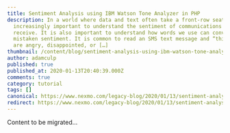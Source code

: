 ```yaml
---
title: Sentiment Analysis using IBM Watson Tone Analyzer in PHP
description: In a world where data and text often take a front-row seat, it is
  increasingly important to understand the sentiment of communications we
  receive. It is also important to understand how words we use can convey a
  mistaken sentiment. It is common to read an SMS text message and “think” they
  are angry, disappointed, or […]
thumbnail: /content/blog/sentiment-analysis-using-ibm-watson-tone-analyzer-in-php-dr/Blog_Sentiment-Analysis_Watson_1200x600.png
author: adamculp
published: true
published_at: 2020-01-13T20:40:39.000Z
comments: true
category: tutorial
tags: []
canonical: https://www.nexmo.com/legacy-blog/2020/01/13/sentiment-analysis-using-ibm-watson-tone-analyzer-in-php-dr
redirect: https://www.nexmo.com/legacy-blog/2020/01/13/sentiment-analysis-using-ibm-watson-tone-analyzer-in-php-dr
---
```


Content to be migrated...
